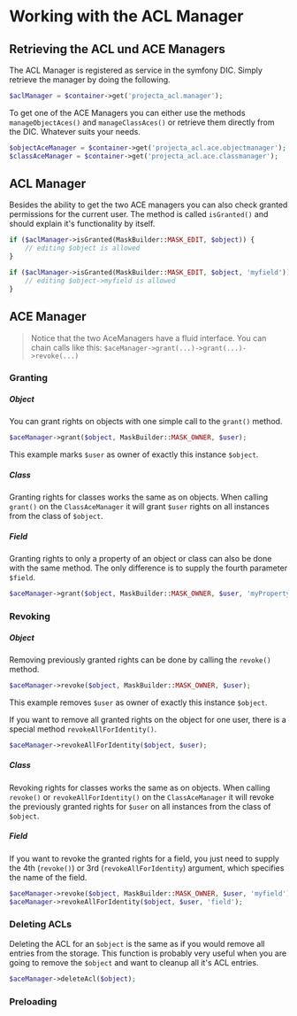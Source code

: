 # Working with the ACL Manager

## Retrieving the ACL und ACE Managers

The ACL Manager is registered as service in the symfony DIC.
Simply retrieve the manager by doing the following.

```php
$aclManager = $container->get('projecta_acl.manager');
```

To get one of the ACE Managers you can either use the
methods ```manageObjectAces()``` and ```manageClassAces()``` or
retrieve them directly from the DIC. Whatever suits your needs.

```php
$objectAceManager = $container->get('projecta_acl.ace.objectmanager');
$classAceManager = $container->get('projecta_acl.ace.classmanager');
```

## ACL Manager

Besides the ability to get the two ACE managers you can also check
granted permissions for the current user. The method is
called ```isGranted()``` and
should explain it's functionality by itself.

```php
if ($aclManager->isGranted(MaskBuilder::MASK_EDIT, $object)) {
    // editing $object is allowed
}

if ($aclManager->isGranted(MaskBuilder::MASK_EDIT, $object, 'myfield')) {
    // editing $object->myfield is allowed
}
```

## ACE Manager

> Notice that the two AceManagers have a fluid interface. You can
> chain calls like
> this: ```$aceManager->grant(...)->grant(...)->revoke(...)```

### Granting

##### Object

You can grant rights on objects with one simple call to
the ```grant()``` method.

```php
$aceManager->grant($object, MaskBuilder::MASK_OWNER, $user);
```

This example marks ```$user``` as owner of exactly this
instance ```$object```.

##### Class

Granting rights for classes works the same as on objects.
When calling ```grant()``` on the ```ClassAceManager``` it will
grant ```$user``` rights on all instances from the class
of ```$object```.

##### Field

Granting rights to only a property of an object or class can also
be done with the same method. The only difference is to supply
the fourth parameter ```$field```.

```php
$aceManager->grant($object, MaskBuilder::MASK_OWNER, $user, 'myProperty');
```

### Revoking

##### Object

Removing previously granted rights can be done by calling
the ```revoke()``` method.

```php
$aceManager->revoke($object, MaskBuilder::MASK_OWNER, $user);
```

This example removes ```$user``` as owner of exactly this
instance ```$object```.

If you want to remove all granted rights on the object for one
user, there is a special method ```revokeAllForIdentity()```.

```php
$aceManager->revokeAllForIdentity($object, $user);
```

##### Class

Revoking rights for classes works the same as on objects.
When calling ```revoke()``` or ```revokeAllForIdentity()``` on
the ```ClassAceManager``` it will
revoke the previously granted rights for ```$user```  on all instances
from the class of ```$object```.

##### Field

If you want to revoke the granted rights for a field, you just need
to supply the 4th (```revoke()```) or 3rd (```revokeAllForIdentity```)
argument, which specifies the name of the field.

```php
$aceManager->revoke($object, MaskBuilder::MASK_OWNER, $user, 'myfield');
$aceManager->revokeAllForIdentity($object, $user, 'field');
```

### Deleting ACLs

Deleting the ACL for an ```$object``` is the same as if you would remove all
entries from the storage. This function is probably very useful when
you are going to remove the ```$object``` and want to cleanup all it's
ACL entries.

```php
$aceManager->deleteAcl($object);
```

### Preloading
